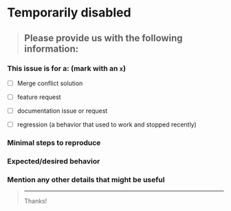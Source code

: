 # Temporarily disabled



<!--
IF SUFFICIENT INFORMATION IS NOT PROVIDED VIA THE FOLLOWING TEMPLATE THE ISSUE MIGHT BE CLOSED WITHOUT FURTHER CONSIDERATION OR INVESTIGATION
-->
> Please provide us with the following information:
> ---------------------------------------------------------------

### This issue is for a: (mark with an `x`)

- [ ] Merge conflict solution
- [ ] feature request
- [ ] documentation issue or request
- [ ] regression (a behavior that used to work and stopped recently)


### Minimal steps to reproduce
>

### Expected/desired behavior
>

### Mention any other details that might be useful

> ---------------------------------------------------------------
> Thanks!

